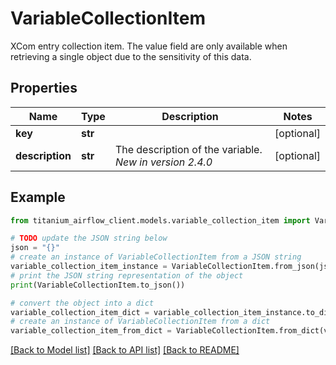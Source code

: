 # VariableCollectionItem

XCom entry collection item. The value field are only available when retrieving a single object due to the sensitivity of this data.

## Properties

Name | Type | Description | Notes
------------ | ------------- | ------------- | -------------
**key** | **str** |  | [optional] 
**description** | **str** | The description of the variable.  *New in version 2.4.0*  | [optional] 

## Example

```python
from titanium_airflow_client.models.variable_collection_item import VariableCollectionItem

# TODO update the JSON string below
json = "{}"
# create an instance of VariableCollectionItem from a JSON string
variable_collection_item_instance = VariableCollectionItem.from_json(json)
# print the JSON string representation of the object
print(VariableCollectionItem.to_json())

# convert the object into a dict
variable_collection_item_dict = variable_collection_item_instance.to_dict()
# create an instance of VariableCollectionItem from a dict
variable_collection_item_from_dict = VariableCollectionItem.from_dict(variable_collection_item_dict)
```
[[Back to Model list]](../README.md#documentation-for-models) [[Back to API list]](../README.md#documentation-for-api-endpoints) [[Back to README]](../README.md)



